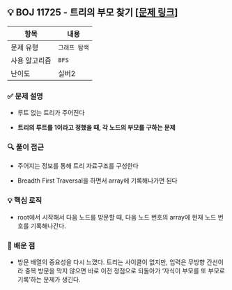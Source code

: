 ## 💡 BOJ 11725 - 트리의 부모 찾기 [[문제 링크](https://www.acmicpc.net/problem/11725)]

| 항목 | 내용 |
|------|------|
| 문제 유형 | `그래프 탐색` |
| 사용 알고리즘 | `BFS` |
| 난이도 | 실버2 |

### ✅ 문제 설명
- 루트 없는 트리가 주어진다

- **트리의 루트를 1이라고 정했을 때, 각 노드의 부모를 구하는 문제**

### 🔍 풀이 접근
- 주어지는 정보를 통해 트리 자료구조를 구성한다

- Breadth First Traversal을 하면서 array에 기록해나가면 된다


### 💡 핵심 로직
- root에서 시작해서 다음 노드를 방문할 때, 다음 노드 번호의 array에 현재 노드 번호를 기록해나간다.

### 📌 배운 점
- 방문 배열의 중요성을 다시 느꼈다. 트리는 사이클이 없지만, 입력은 무방향 간선이라 중복 방문을 막지 않으면 바로 이전 정점으로 되돌아가 ‘자식이 부모를 또 부모로 기록’하는 문제가 생긴다.